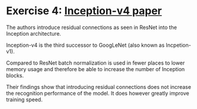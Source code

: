 # Exercise 4: [Inception-v4 paper](https://arxiv.org/abs/1602.07261)

The authors introduce residual connections as seen in ResNet into the Inception
architecture.

Inception-v4 is the third successor to GoogLeNet (also known as Incpetion-v1).

Compared to ResNet batch normalization is used in fewer places to lower memory
usage and therefore be able to increase the number of Inception blocks.

Their findings show that introducing residual connections does not increase the
recognition performance of the model. It does however greatly improve training
speed.
